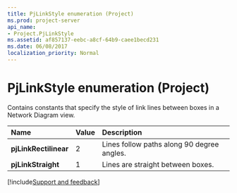 ```yaml
---
title: PjLinkStyle enumeration (Project)
ms.prod: project-server
api_name:
- Project.PjLinkStyle
ms.assetid: af857137-eebc-a8cf-64b9-caee1becd231
ms.date: 06/08/2017
localization_priority: Normal
---
```



# PjLinkStyle enumeration (Project)

Contains constants that specify the style of link lines between boxes in a Network Diagram view. 

|Name|Value|Description|
|:-----|:-----|:-----|
|**pjLinkRectilinear**|2|Lines follow paths along 90 degree angles.|
|**pjLinkStraight**|1|Lines are straight between boxes.|

[!include[Support and feedback](~/includes/feedback-boilerplate.md)]